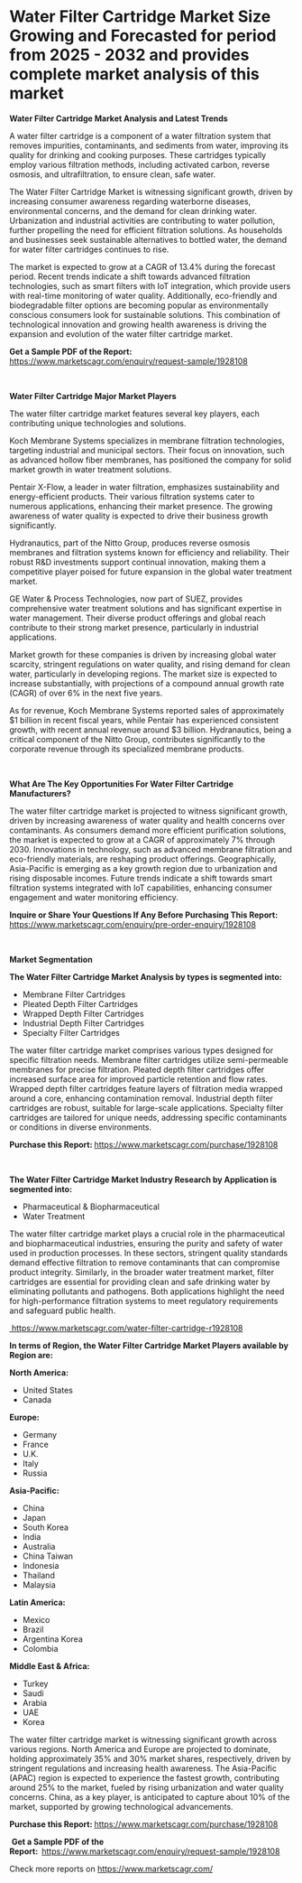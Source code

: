 <p><h1>Water Filter Cartridge Market Size Growing and Forecasted for period from 2025 - 2032 and provides complete market analysis of this market</h1></p><p><strong>Water Filter Cartridge Market Analysis and Latest Trends</strong></p>
<p><p>A water filter cartridge is a component of a water filtration system that removes impurities, contaminants, and sediments from water, improving its quality for drinking and cooking purposes. These cartridges typically employ various filtration methods, including activated carbon, reverse osmosis, and ultrafiltration, to ensure clean, safe water.</p><p>The Water Filter Cartridge Market is witnessing significant growth, driven by increasing consumer awareness regarding waterborne diseases, environmental concerns, and the demand for clean drinking water. Urbanization and industrial activities are contributing to water pollution, further propelling the need for efficient filtration solutions. As households and businesses seek sustainable alternatives to bottled water, the demand for water filter cartridges continues to rise.</p><p>The market is expected to grow at a CAGR of 13.4% during the forecast period. Recent trends indicate a shift towards advanced filtration technologies, such as smart filters with IoT integration, which provide users with real-time monitoring of water quality. Additionally, eco-friendly and biodegradable filter options are becoming popular as environmentally conscious consumers look for sustainable solutions. This combination of technological innovation and growing health awareness is driving the expansion and evolution of the water filter cartridge market.</p></p>
<p><strong>Get a Sample PDF of the Report:&nbsp;</strong> <a href="https://www.marketscagr.com/enquiry/request-sample/1928108?utm_campaign=2782&utm_medium=2&utm_source=Github&utm_content=ia&utm_term=29032025&utm_id=water-filter-cartridge">https://www.marketscagr.com/enquiry/request-sample/1928108</a></p>
<p>&nbsp;</p>
<p><strong>Water Filter Cartridge Major Market Players</strong></p>
<p><p>The water filter cartridge market features several key players, each contributing unique technologies and solutions. </p><p>Koch Membrane Systems specializes in membrane filtration technologies, targeting industrial and municipal sectors. Their focus on innovation, such as advanced hollow fiber membranes, has positioned the company for solid market growth in water treatment solutions.</p><p>Pentair X-Flow, a leader in water filtration, emphasizes sustainability and energy-efficient products. Their various filtration systems cater to numerous applications, enhancing their market presence. The growing awareness of water quality is expected to drive their business growth significantly.</p><p>Hydranautics, part of the Nitto Group, produces reverse osmosis membranes and filtration systems known for efficiency and reliability. Their robust R&D investments support continual innovation, making them a competitive player poised for future expansion in the global water treatment market.</p><p>GE Water & Process Technologies, now part of SUEZ, provides comprehensive water treatment solutions and has significant expertise in water management. Their diverse product offerings and global reach contribute to their strong market presence, particularly in industrial applications.</p><p>Market growth for these companies is driven by increasing global water scarcity, stringent regulations on water quality, and rising demand for clean water, particularly in developing regions. The market size is expected to increase substantially, with projections of a compound annual growth rate (CAGR) of over 6% in the next five years.</p><p>As for revenue, Koch Membrane Systems reported sales of approximately $1 billion in recent fiscal years, while Pentair has experienced consistent growth, with recent annual revenue around $3 billion. Hydranautics, being a critical component of the Nitto Group, contributes significantly to the corporate revenue through its specialized membrane products.</p></p>
<p>&nbsp;</p>
<p><strong>What Are The Key Opportunities For Water Filter Cartridge Manufacturers?</strong></p>
<p><p>The water filter cartridge market is projected to witness significant growth, driven by increasing awareness of water quality and health concerns over contaminants. As consumers demand more efficient purification solutions, the market is expected to grow at a CAGR of approximately 7% through 2030. Innovations in technology, such as advanced membrane filtration and eco-friendly materials, are reshaping product offerings. Geographically, Asia-Pacific is emerging as a key growth region due to urbanization and rising disposable incomes. Future trends indicate a shift towards smart filtration systems integrated with IoT capabilities, enhancing consumer engagement and water monitoring efficiency.</p></p>
<p><strong>Inquire or Share Your Questions If Any Before Purchasing This Report:</strong> <a href="https://www.marketscagr.com/enquiry/pre-order-enquiry/1928108?utm_campaign=2782&utm_medium=2&utm_source=Github&utm_content=ia&utm_term=29032025&utm_id=water-filter-cartridge">https://www.marketscagr.com/enquiry/pre-order-enquiry/1928108</a></p>
<p>&nbsp;</p>
<p><strong>Market Segmentation</strong></p>
<p><strong>The Water Filter Cartridge Market Analysis by types is segmented into:</strong></p>
<p><ul><li>Membrane Filter Cartridges</li><li>Pleated Depth Filter Cartridges</li><li>Wrapped Depth Filter Cartridges</li><li>Industrial Depth Filter Cartridges</li><li>Specialty Filter Cartridges</li></ul></p>
<p><p>The water filter cartridge market comprises various types designed for specific filtration needs. Membrane filter cartridges utilize semi-permeable membranes for precise filtration. Pleated depth filter cartridges offer increased surface area for improved particle retention and flow rates. Wrapped depth filter cartridges feature layers of filtration media wrapped around a core, enhancing contamination removal. Industrial depth filter cartridges are robust, suitable for large-scale applications. Specialty filter cartridges are tailored for unique needs, addressing specific contaminants or conditions in diverse environments.</p></p>
<p><strong>Purchase this Report:&nbsp;</strong><a href="https://www.marketscagr.com/purchase/1928108?utm_campaign=2782&utm_medium=2&utm_source=Github&utm_content=ia&utm_term=29032025&utm_id=water-filter-cartridge">https://www.marketscagr.com/purchase/1928108</a></p>
<p>&nbsp;</p>
<p><strong>The Water Filter Cartridge Market Industry Research by Application is segmented into:</strong></p>
<p><ul><li>Pharmaceutical & Biopharmaceutical</li><li>Water Treatment</li></ul></p>
<p><p>The water filter cartridge market plays a crucial role in the pharmaceutical and biopharmaceutical industries, ensuring the purity and safety of water used in production processes. In these sectors, stringent quality standards demand effective filtration to remove contaminants that can compromise product integrity. Similarly, in the broader water treatment market, filter cartridges are essential for providing clean and safe drinking water by eliminating pollutants and pathogens. Both applications highlight the need for high-performance filtration systems to meet regulatory requirements and safeguard public health.</p></p>
<p><a href="https://www.marketscagr.com/water-filter-cartridge-r1928108?utm_campaign=2782&utm_medium=2&utm_source=Github&utm_content=ia&utm_term=29032025&utm_id=water-filter-cartridge">&nbsp;https://www.marketscagr.com/water-filter-cartridge-r1928108</a></p>
<p><strong>In terms of Region, the Water Filter Cartridge Market Players available by Region are:</strong></p>
<p>
    <p> <strong> North America: </strong>
        <ul>
            <li>United States</li>
            <li>Canada</li>
        </ul>
        </p> 
    <p> <strong> Europe: </strong>
        <ul>
            <li>Germany</li>
            <li>France</li>
            <li>U.K.</li>
            <li>Italy</li>
            <li>Russia</li>
        </ul>
        </p> 
    <p> <strong> Asia-Pacific: </strong>
        <ul>
            <li>China</li>
            <li>Japan</li>
            <li>South Korea</li>
            <li>India</li>
            <li>Australia</li>
            <li>China Taiwan</li>
            <li>Indonesia</li>
            <li>Thailand</li>
            <li>Malaysia</li>
        </ul>
        </p> 
    <p> <strong> Latin America: </strong>
        <ul>
            <li>Mexico</li>
            <li>Brazil</li>
            <li>Argentina Korea</li>
            <li>Colombia</li>
        </ul>
        </p> 
    <p> <strong> Middle East & Africa: </strong>
        <ul>
            <li>Turkey</li>
            <li>Saudi</li>
            <li>Arabia</li>
            <li>UAE</li>
            <li>Korea</li>
        </ul>
    </p>
    </p>
<p><p>The water filter cartridge market is witnessing significant growth across various regions. North America and Europe are projected to dominate, holding approximately 35% and 30% market shares, respectively, driven by stringent regulations and increasing health awareness. The Asia-Pacific (APAC) region is expected to experience the fastest growth, contributing around 25% to the market, fueled by rising urbanization and water quality concerns. China, as a key player, is anticipated to capture about 10% of the market, supported by growing technological advancements.</p></p>
<p><strong>Purchase this Report: </strong><a href="https://www.marketscagr.com/purchase/1928108?utm_campaign=2782&utm_medium=2&utm_source=Github&utm_content=ia&utm_term=29032025&utm_id=water-filter-cartridge">https://www.marketscagr.com/purchase/1928108</a></p>
<p>&nbsp;<strong>Get a Sample PDF of the Report:&nbsp;&nbsp;</strong><a href="https://www.marketscagr.com/enquiry/request-sample/1928108?utm_campaign=2782&utm_medium=2&utm_source=Github&utm_content=ia&utm_term=29032025&utm_id=water-filter-cartridge">https://www.marketscagr.com/enquiry/request-sample/1928108</a></p>
<p><strong></strong></p>
<p>Check more reports on <a href="https://www.marketscagr.com/?utm_campaign=2782&utm_medium=2&utm_source=Github&utm_content=ia&utm_term=29032025&utm_id=water-filter-cartridge">https://www.marketscagr.com/</a></p>